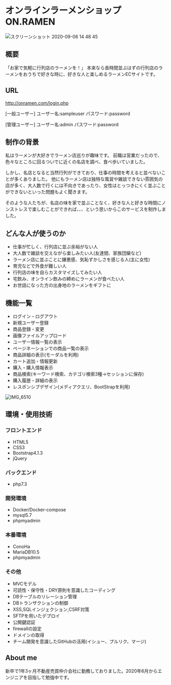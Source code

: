 # オンラインラーメンショップ ON.RAMEN
![スクリーンショット 2020-09-06 14 48 45](https://user-images.githubusercontent.com/64111163/92319411-d03f1100-f052-11ea-9b2a-573f32574bf3.png)

## 概要
「お家で気軽に行列店のラーメンを！」
本来なら長時間並ぶはずの行列店のラーメンをおうちで好きな時に、好きな人と楽しめるラーメンECサイトです。

## URL
http://onramen.com/login.php

[一般ユーザー]
ユーザー名:sampleuser
パスワード:password

[管理ユーザー]
ユーザー名:admin
パスワード:password

## 制作の背景

私はラーメンが大好きでラーメン店巡りが趣味です。
前職は営業だったので、色々なところに回るついでに近くの名店を調べ、食べ歩いていました。

しかし、名店となると当然行列ができており、仕事の時間を考えると並べないことが多くありました。
他にもラーメン店は独特な風習や雑談できない雰囲気の店が多く、大人数で行くには不向きであったり、女性はとっつきにくく並ぶことができないといった問題もよく聞きます。

そのような人たちが、名店の味を家で並ぶことなく、好きな人と好きな時間にノンストレスで楽しむことができれば、、、という思いからこのサービスを制作しました。

## どんな人が使うのか
* 仕事が忙しく、行列店に並ぶ余裕がない人
* 大人数で雑談を交えながら楽しみたい人(友達間、家族団欒など)
* ラーメン店に並ぶことに嫌悪感、気恥ずかしさを感じる人(主に女性)
* 育児などで外食が難しい人
* 行列店の味を自らカスタマイズしてみたい人
* 宅飲み、オンライン飲みの締めにラーメンが食べたい人
* お世話になった方の出身地のラーメンをギフトに

## 機能一覧
* ログイン・ログアウト
* 新規ユーザー登録
* 商品登録・変更
* 画像ファイルアップロード
* ユーザー情報一覧の表示
* ページネーションでの商品一覧の表示
* 商品詳細の表示(モーダルを利用)
* カート追加・情報更新
* 購入・購入情報表示
* 商品検索(キーワード検索、カテゴリ検索3種→セッションに保存)
* 購入履歴・詳細の表示
* レスポンシブデザイン(メディアクエリ、BootStrapを利用)

![IMG_6510](https://user-images.githubusercontent.com/64111163/92319357-1c3d8600-f052-11ea-925e-6a326e067622.PNG)

## 環境・使用技術

### フロントエンド
* HTML5
* CSS3
* Bootstrap4.1.3
* jQuery

### バックエンド
* php7.3

### 開発環境
* Docker/Docker-compose
* mysql5.7
* phpmyadmin

### 本番環境
* ConoHa
* MariaDB10.5
* phpmyadmin

### その他
* MVCモデル
* 可読性・保守性・DRY原則を意識したコーディング
* DBテーブルのリレーション管理
* DBトランザクションの制御
* XSS,SQLインジェクション,CSRF対策
* SFTPを用いたデプロイ
* 公開鍵認証
* firewallの設定
* ドメインの取得
* チーム開発を意識したGitHubの活用(イシュー、プルリク、マージ)

## About me
新卒で1年3ヶ月不動産売買仲介会社に勤務しておりました。2020年6月からエンジニアを目指して勉強中です。